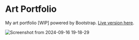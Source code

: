 # Art Portfolio
My art portfolio [WIP] powered by Bootstrap. [Live version here](https://harumiame.github.io/Art-Portfolio/).

![Screenshot from 2024-09-16 19-18-29](https://github.com/user-attachments/assets/075bc995-ef86-41d4-aa4c-57eade60c1d2)
